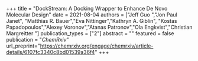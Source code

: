 +++
title = "DockStream: A Docking Wrapper to Enhance De Novo Molecular Design"
date = 2021-08-04
authors = ["Jeff Guo ","Jon Paul Janet", "Matthias R. Bauer","Eva Nittinger","Kathryn A. Giblin",
"Kostas Papadopoulos","Alexey Voronov","Atanas Patronov","Ola Engkvist","Christian Margreitter "]
publication_types = ["2"]
abstract = ""
featured = false
publication = "*ChemRxiv*"
url_preprint="https://chemrxiv.org/engage/chemrxiv/article-details/6107fc3340c8bd01539a36f4"
+++